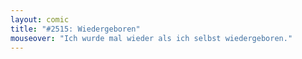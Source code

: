 ```yaml
---
layout: comic
title: "#2515: Wiedergeboren"
mouseover: "Ich wurde mal wieder als ich selbst wiedergeboren."
---
```

